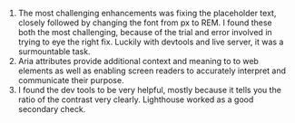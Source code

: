 1. The most challenging enhancements was fixing the placeholder text, closely followed by changing the font from px to REM. I found these both the most challenging, because of the trial and error involved in trying to eye the right fix. Luckily with devtools and live server, it was a surmountable task.
2. Aria attributes provide additional context and meaning to to web elements as well as enabling screen readers to accurately interpret and communicate their purpose. 
3. I found the dev tools to be very helpful, mostly because it tells you the ratio of the contrast very clearly. Lighthouse worked as a good secondary check. 
